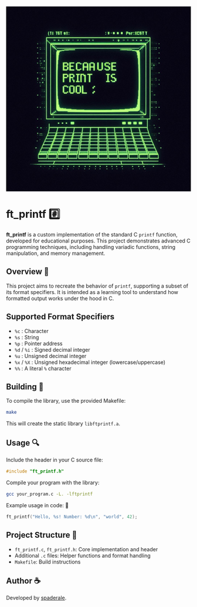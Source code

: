 ![image.png](assets/image.png)

# ft_printf #️⃣

**ft_printf** is a custom implementation of the standard C `printf` function, developed for educational purposes. This project demonstrates advanced C programming techniques, including handling variadic functions, string manipulation, and memory management.

## Overview 📝

This project aims to recreate the behavior of `printf`, supporting a subset of its format specifiers. It is intended as a learning tool to understand how formatted output works under the hood in C.

## Supported Format Specifiers

- `%c` : Character
- `%s` : String
- `%p` : Pointer address
- `%d` / `%i` : Signed decimal integer
- `%u` : Unsigned decimal integer
- `%x` / `%X` : Unsigned hexadecimal integer (lowercase/uppercase)
- `%%` : A literal `%` character

## Building 🔧

To compile the library, use the provided Makefile:

```bash
make
```

This will create the static library `libftprintf.a`.

## Usage 🔍

Include the header in your C source file:

```c
#include "ft_printf.h"
```

Compile your program with the library:

```bash
gcc your_program.c -L. -lftprintf
```

Example usage in code: 🔌

```c
ft_printf("Hello, %s! Number: %d\n", "world", 42);
```

## Project Structure 💾

- `ft_printf.c`, `ft_printf.h`: Core implementation and header
- Additional `.c` files: Helper functions and format handling
- `Makefile`: Build instructions


## Author ☕

Developed by [spaderale](https://github.com/spaderale).
